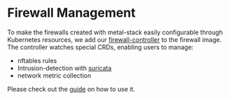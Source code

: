 # Firewall Management

To make the firewalls created with metal-stack easily configurable through Kubernetes resources, we add our [firewall-controller](https://github.com/metal-stack/firewall-controller) to the firewall image. The controller watches special CRDs, enabling users to manage:

- nftables rules
- Intrusion-detection with [suricata](https://suricata.io/)
- network metric collection

Please check out the [guide](../../references/external/firewall-controller/README.md) on how to use it.
